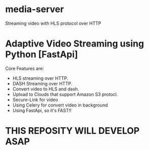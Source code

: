 # media-server
Streaming video with HLS protocol over HTTP 
# Adaptive Video Streaming using Python [FastApi]

Core Features are:
- HLS streaming over HTTP.
- DASH Streaming over HTTP.
- Convert video to HLS and dash.
- Upload to Clouds that support Amazon S3 protocl.
- Secure-Link for video
- Using Celery for convert video in background
- Using FastApi, so it's FAST!!


# THIS REPOSITY WILL DEVELOP ASAP

